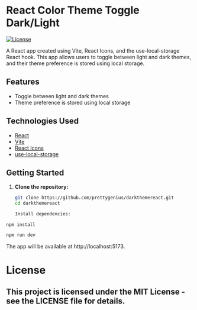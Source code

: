 
# React Color Theme Toggle Dark/Light


[![License](https://img.shields.io/badge/License-MIT-blue.svg)](https://github.com/git/git-scm.com/blob/main/MIT-LICENSE.txt)

A React app created using Vite, React Icons, and the use-local-storage React hook. 
This app allows users to toggle between light and dark themes, and their theme preference is stored using local storage.

## Features

- Toggle between light and dark themes
- Theme preference is stored using local storage

## Technologies Used

- [React](https://reactjs.org/)
- [Vite](https://vitejs.dev/)
- [React Icons](https://react-icons.github.io/react-icons/)
- [use-local-storage](https://github.com/nas5w/use-local-storage)

## Getting Started

1. **Clone the repository:**

   ```bash
   git clone https://github.com/prettygenius/darkthemereact.git
   cd darkthemereact

   Install dependencies:

```
npm install

```

``` bash 
npm run dev
```
The app will be available at http://localhost:5173.

# License
## This project is licensed under the MIT License - see the LICENSE file for details.
